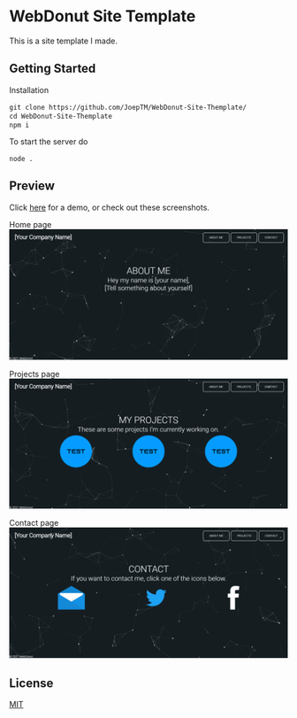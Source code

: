 # WebDonut Site Template

This is a site template I made.

## Getting Started
Installation
```
git clone https://github.com/JoepTM/WebDonut-Site-Themplate/
cd WebDonut-Site-Themplate
npm i
```
To start the server do 
```
node .
```

## Preview
Click [here](https://joeptm.github.io/WebDonut-Site-Template/site/) for a demo, or check out these screenshots.

Home page
![Preview of Site](/images/image1.png)

Projects page
![Preview of Site](/images/image2.png)

Contact page
![Preview of Site](/images/image3.png)

## License
[MIT](https://choosealicense.com/licenses/mit/)
